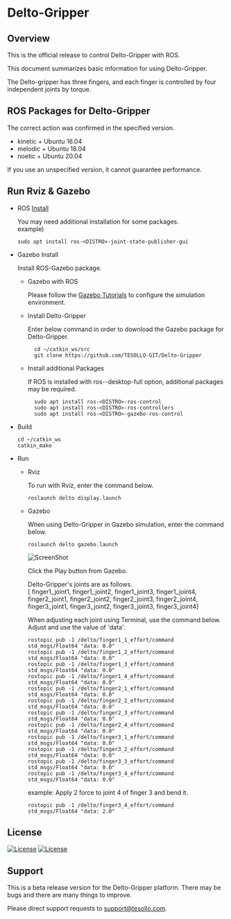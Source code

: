 # Delto-Gripper

## Overview

This is the official release to control Delto-Gripper with ROS.

This document summarizes basic information for using Delto-Gripper.

The Delto-gripper has three fingers, and each finger is controlled by four independent joints by torque.


## ROS Packages for Delto-Gripper

The correct action was confirmed in the specified version.

+ kinetic + Ubuntu 16.04
+ melodic + Ubuntu 18.04
+ noetic + Ubuntu 20.04

If you use an unspecified version, it cannot guarantee performance.

## Run Rviz & Gazebo
  + ROS [Install](https://wiki.ros.org/ROS/Installation)

    You may need additional installation for some packages. <br/>
    example)

        sudo apt install ros-<DISTRO>-joint-state-publisher-gui

  + Gazebo Install
  
    Install ROS-Gazebo package.

    + Gazebo with ROS
      
      Please follow the [Gazebo Tutorials](http://gazebosim.org/tutorials?cat=connect_ros) to configure the simulation environment.   

    + Install Delto-Gripper

      Enter below command in order to download the Gazebo package for Delto-Gripper.

            cd ~/catkin_ws/src
            git clone https://github.com/TESOLLO-GIT/Delto-Gripper
    
    + Install additional Packages
   
      If ROS is installed with ros-<DISTRO>-desktop-full option, additional packages may be required.
    
            sudo apt install ros-<DISTRO>-ros-control
            sudo apt install ros-<DISTRO>-ros-controllers
            sudo apt install ros-<DISTRO>-gazebo-ros-control
    
  + Build

        cd ~/catkin_ws
        catkin_make

  + Run 

    + Rviz

      To run with Rviz, enter the command below.
  
          roslaunch delto display.launch
        
    + Gazebo

      When using Delto-Gripper in Gazebo simulation, enter the command below.
        
          roslaunch delto gazebo.launch
          
      ![ScreenShot](https://raw.github.com/TESOLLO-GIT/Delto-Gripper/master/img001.png)
      
      Click the Play button from Gazebo.
          
      Delto-Gripper's joints are as follows.<br/>
      [ finger1_joint1, finger1_joint2, finger1_joint3, finger1_joint4,<br/>
        finger2_joint1, finger2_joint2, finger2_joint3, finger2_joint4,<br/>
        finger3_joint1, finger3_joint2, finger3_joint3, finger3_joint4]
            
      When adjusting each joint using Terminal, use the command below. Adjust and use the value of 'data'.
      
          rostopic pub -1 /delto/finger1_1_effort/command std_msgs/Float64 "data: 0.0"
          rostopic pub -1 /delto/finger1_2_effort/command std_msgs/Float64 "data: 0.0"
          rostopic pub -1 /delto/finger1_3_effort/command std_msgs/Float64 "data: 0.0"
          rostopic pub -1 /delto/finger1_4_effort/command std_msgs/Float64 "data: 0.0"
          rostopic pub -1 /delto/finger2_1_effort/command std_msgs/Float64 "data: 0.0"
          rostopic pub -1 /delto/finger2_2_effort/command std_msgs/Float64 "data: 0.0"
          rostopic pub -1 /delto/finger2_3_effort/command std_msgs/Float64 "data: 0.0"
          rostopic pub -1 /delto/finger2_4_effort/command std_msgs/Float64 "data: 0.0"
          rostopic pub -1 /delto/finger3_1_effort/command std_msgs/Float64 "data: 0.0"
          rostopic pub -1 /delto/finger3_2_effort/command std_msgs/Float64 "data: 0.0"
          rostopic pub -1 /delto/finger3_3_effort/command std_msgs/Float64 "data: 0.0"
          rostopic pub -1 /delto/finger3_4_effort/command std_msgs/Float64 "data: 0.0"
          
      example:
        Apply 2 force to joint 4 of finger 3 and bend it.
        
          rostopic pub -1 /delto/finger3_4_effort/command std_msgs/Float64 "data: 2.0"
        


## License

[![License](https://img.shields.io/badge/License-Apache%202.0-blue.svg)](https://opensource.org/licenses/Apache-2.0)
[![License](https://img.shields.io/badge/License-BSD%203--Clause-blue.svg)](https://opensource.org/licenses/BSD-3-Clause)

## Support

This is a beta release version for the Delto-Gripper platform. There may be bugs and there are many things to improve.

Please direct support requests to support@tesollo.com.


